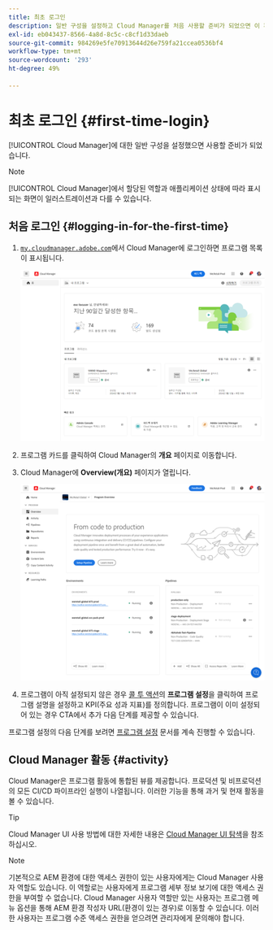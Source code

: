 ```yaml
---
title: 최초 로그인
description: 일반 구성을 설정하고 Cloud Manager를 처음 사용할 준비가 되었으면 이 페이지를 따르십시오.
exl-id: eb043437-8566-4a8d-8c5c-c8cf1d33daeb
source-git-commit: 984269e5fe70913644d26e759fa21ccea0536bf4
workflow-type: tm+mt
source-wordcount: '293'
ht-degree: 49%

---
```



# 최초 로그인 {#first-time-login}

[!UICONTROL Cloud Manager]에 대한 일반 구성을 설정했으면 사용할 준비가 되었습니다.

>[!NOTE]
>
>[!UICONTROL Cloud Manager]에서 할당된 역할과 애플리케이션 상태에 따라 표시되는 화면이 일러스트레이션과 다를 수 있습니다.

## 처음 로그인 {#logging-in-for-the-first-time}

1. [`my.cloudmanager.adobe.com`](https://my.cloudmanager.adobe.com/)에서 Cloud Manager에 로그인하면 프로그램 목록이 표시됩니다.

   ![Cloud Manager 콘솔](/help/assets/cloud-manager-console.png)

1. 프로그램 카드를 클릭하여 Cloud Manager의 **개요** 페이지로 이동합니다.

1. Cloud Manager에 **Overview(개요)** 페이지가 열립니다.

   ![Cloud Manager 개요 페이지](/help/assets/program-overview-page.png)

1. 프로그램이 아직 설정되지 않은 경우 [콜 투 액션](/help/getting-started/navigation.md#cta)의 **프로그램 설정**&#x200B;을 클릭하여 프로그램 설명을 설정하고 KPI(주요 성과 지표)를 정의합니다. 프로그램이 이미 설정되어 있는 경우 CTA에서 추가 다음 단계를 제공할 수 있습니다.

프로그램 설정의 다음 단계를 보려면 [프로그램 설정](/help/getting-started/program-setup.md) 문서를 계속 진행할 수 있습니다.

## Cloud Manager 활동 {#activity}

Cloud Manager은 프로그램 활동에 통합된 뷰를 제공합니다. 프로덕션 및 비프로덕션의 모든 CI/CD 파이프라인 실행이 나열됩니다. 이러한 기능을 통해 과거 및 현재 활동을 볼 수 있습니다.

>[!TIP]
>
>Cloud Manager UI 사용 방법에 대한 자세한 내용은 [Cloud Manager UI 탐색](/help/getting-started/navigation.md)을 참조하십시오.

>[!NOTE]
>
>기본적으로 AEM 환경에 대한 액세스 권한이 있는 사용자에게는 Cloud Manager 사용자 역할도 있습니다. 이 역할로는 사용자에게 프로그램 세부 정보 보기에 대한 액세스 권한을 부여할 수 없습니다. Cloud Manager 사용자 역할만 있는 사용자는 프로그램 메뉴 옵션을 통해 AEM 환경 작성자 URL(환경이 있는 경우)로 이동할 수 있습니다. 이러한 사용자는 프로그램 수준 액세스 권한을 얻으려면 관리자에게 문의해야 합니다.

